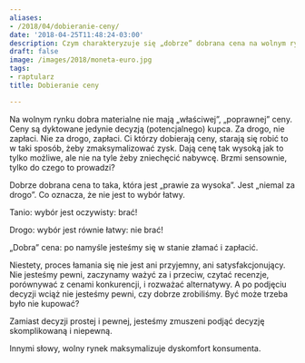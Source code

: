 ```yaml
---
aliases:
- /2018/04/dobieranie-ceny/
date: '2018-04-25T11:48:24-03:00'
description: Czym charakteryzuje się „dobrze” dobrana cena na wolnym rynku?
draft: false
image: /images/2018/moneta-euro.jpg
tags:
- raptularz
title: Dobieranie ceny

---
```


Na wolnym rynku dobra materialne nie mają „właściwej”, „poprawnej” ceny. Ceny są
dyktowane jedynie decyzją (potencjalnego) kupca. Za drogo, nie zapłaci. Nie za
drogo, zapłaci.  Ci którzy dobierają ceny, starają się robić to w taki sposób,
żeby zmaksymalizować zysk.  Dają cenę tak wysoką jak to tylko możliwe, ale nie
na tyle żeby zniechęcić nabywcę. Brzmi sensownie, tylko do czego to prowadzi?

<!--more-->

Dobrze dobrana cena to taka, która jest „prawie za wysoka”. Jest „niemal za
drogo”. Co oznacza, że nie jest to wybór łatwy.

Tanio: wybór jest oczywisty: brać!

Drogo: wybór jest równie łatwy: nie brać!

„Dobra” cena: po namyśle jesteśmy się w stanie złamać i zapłacić.

Niestety, proces łamania się nie jest ani przyjemny, ani satysfakcjonujący.  Nie
jesteśmy pewni, zaczynamy ważyć za i przeciw, czytać recenzje, porównywać
z cenami konkurencji, i rozważać alternatywy. A po podjęciu decyzji wciąż nie
jesteśmy pewni, czy dobrze zrobiliśmy. Być może trzeba było nie kupować?

Zamiast decyzji prostej i pewnej, jesteśmy zmuszeni podjąć decyzję skomplikowaną
i niepewną.

Innymi słowy, wolny rynek maksymalizuje dyskomfort konsumenta.

